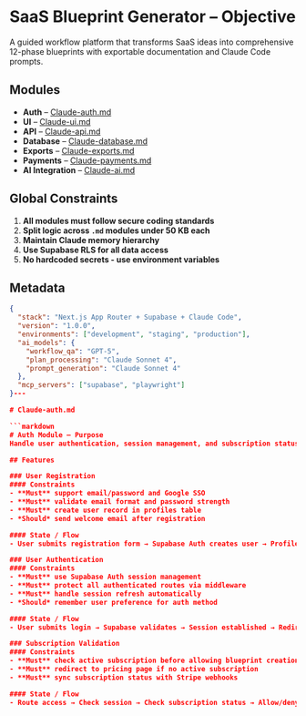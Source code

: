 # SaaS Blueprint Generator – Objective
A guided workflow platform that transforms SaaS ideas into comprehensive 12-phase blueprints with exportable documentation and Claude Code prompts.

## Modules
- **Auth** – [Claude-auth.md](Claude-auth.md)
- **UI** – [Claude-ui.md](Claude-ui.md) 
- **API** – [Claude-api.md](Claude-api.md)
- **Database** – [Claude-database.md](Claude-database.md)
- **Exports** – [Claude-exports.md](Claude-exports.md)
- **Payments** – [Claude-payments.md](Claude-payments.md)
- **AI Integration** – [Claude-ai.md](Claude-ai.md)

## Global Constraints
1. **All modules must follow secure coding standards**
2. **Split logic across `.md` modules under 50 KB each**
3. **Maintain Claude memory hierarchy**
4. **Use Supabase RLS for all data access**
5. **No hardcoded secrets - use environment variables**

## Metadata
```json
{
  "stack": "Next.js App Router + Supabase + Claude Code",
  "version": "1.0.0",
  "environments": ["development", "staging", "production"],
  "ai_models": {
    "workflow_qa": "GPT-5",
    "plan_processing": "Claude Sonnet 4",
    "prompt_generation": "Claude Sonnet 4"
  },
  "mcp_servers": ["supabase", "playwright"]
}---

# Claude-auth.md

```markdown
# Auth Module – Purpose
Handle user authentication, session management, and subscription status validation using Supabase Auth.

## Features

### User Registration
#### Constraints
- **Must** support email/password and Google SSO
- **Must** validate email format and password strength
- **Must** create user record in profiles table
- *Should* send welcome email after registration

#### State / Flow
- User submits registration form → Supabase Auth creates user → Profile record created → Redirect to onboarding

### User Authentication
#### Constraints
- **Must** use Supabase Auth session management
- **Must** protect all authenticated routes via middleware
- **Must** handle session refresh automatically
- *Should* remember user preference for auth method

#### State / Flow
- User submits login → Supabase validates → Session established → Redirect to dashboard

### Subscription Validation
#### Constraints
- **Must** check active subscription before allowing blueprint creation
- **Must** redirect to pricing page if no active subscription
- **Must** sync subscription status with Stripe webhooks

#### State / Flow
- Route access → Check session → Check subscription status → Allow/deny access